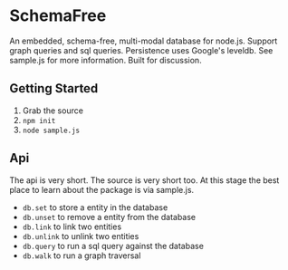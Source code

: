 # SchemaFree

An embedded, schema-free, multi-modal database for node.js. Support graph queries and sql queries. Persistence uses Google's leveldb. See sample.js for more information. Built for discussion.

## Getting Started

1. Grab the source
2. `npm init`
3. `node sample.js`

## Api

The api is very short. The source is very short too. At this stage the best place to learn about the package is via sample.js.

- `db.set` to store a entity in the database
- `db.unset` to remove a entity from the database
- `db.link` to link two entities
- `db.unlink` to unlink two entities
- `db.query` to run a sql query against the database
- `db.walk` to run a graph traversal
